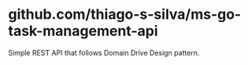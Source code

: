# github.com/thiago-s-silva/ms-go-task-management-api

Simple REST API that follows Domain Drive Design pattern.
